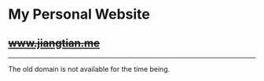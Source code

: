 # My Personal Website
## ~~www.jiangtian.me~~
----

The old domain is not available for the time being. 
